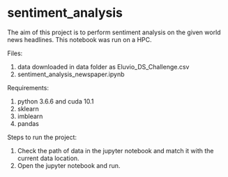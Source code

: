 # sentiment_analysis
The aim of this project is to perform sentiment analysis on the given world news headlines. This notebook was run on a HPC.

Files:
  1. data downloaded in data folder as Eluvio_DS_Challenge.csv
  2. sentiment_analysis_newspaper.ipynb
  
Requirements:
  1. python 3.6.6 and cuda 10.1
  2. sklearn
  3. imblearn
  4. pandas

Steps to run the project:
  1. Check the path of data in the jupyter notebook and match it with the current data location.
  2. Open the jupyter notebook and run.
